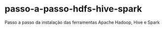 # passo-a-passo-hdfs-hive-spark
Passo a passo da instalação das ferramentas Apache Hadoop, Hive e Spark
